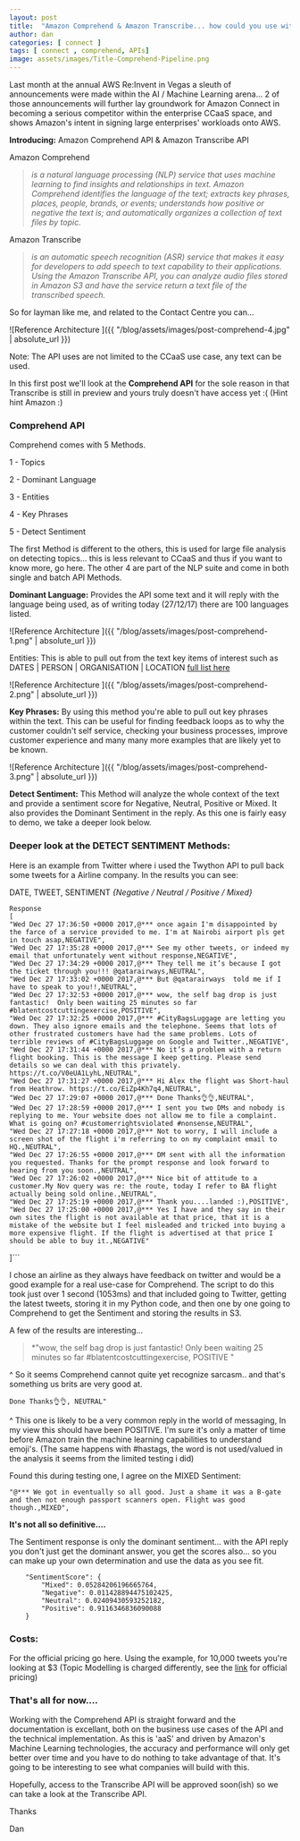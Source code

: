 ```yaml
---
layout: post
title:  "Amazon Comprehend & Amazon Transcribe... how could you use with Amazon Connect - Part 1 of 2"
author: dan
categories: [ connect ]
tags: [ connect , comprehend, APIs]
image: assets/images/Title-Comprehend-Pipeline.png
---
```

Last month at the annual AWS Re:Invent in Vegas a sleuth of announcements were made within the AI / Machine Learning arena... 2 of those announcements will further lay groundwork for Amazon Connect in becoming a serious competitor within the enterprise CCaaS space, and shows Amazon's intent in signing large enterprises' workloads onto AWS.

**Introducing:** Amazon Comprehend API & Amazon Transcribe API


Amazon Comprehend

>*is a natural language processing (NLP) service that uses machine learning to find insights and relationships in text. Amazon Comprehend identifies the language of the text; extracts key phrases, places, people, brands, or events; understands how positive or negative the text is; and automatically organizes a collection of text files by topic.*

Amazon Transcribe

>*is an automatic speech recognition (ASR) service that makes it easy for developers to add speech to text capability to their applications. Using the Amazon Transcribe API, you can analyze audio files stored in Amazon S3 and have the service return a text file of the transcribed speech.*

So for layman like me, and related to the Contact Centre you can...

![Reference Architecture ]({{ "/blog/assets/images/post-comprehend-4.jpg" | absolute_url }})

Note: The API uses are not limited to the CCaaS use case, any text can be used.

In this first post we'll look at the **Comprehend API** for the sole reason in that Transcribe is still in preview and yours truly doesn't have access yet :( (Hint hint Amazon :)

### Comprehend API

Comprehend comes with 5 Methods.

1 - Topics

2 - Dominant Language

3 - Entities

4 - Key Phrases

5 - Detect Sentiment

The first Method is different to the others, this is used for large file analysis on detecting topics... this is less relevant to CCaaS and thus if you want to know more, go here. The other 4 are part of the NLP suite and come in both single and batch API Methods.

**Dominant Language:** Provides the API some text and it will reply with the language being used, as of writing today (27/12/17) there are 100 languages listed.

![Reference Architecture ]({{ "/blog/assets/images/post-comprehend-1.png" | absolute_url }})

Entities: This is able to pull out from the text key items of interest such as DATES | PERSON | ORGANISATION | LOCATION [full list here](http://docs.aws.amazon.com/comprehend/latest/dg/how-entities.html?lipi=urn%3Ali%3Apage%3Ad_flagship3_pulse_read%3B7w%2FdiVevSMq4Cc9ZnbfIFw%3D%3D)

![Reference Architecture ]({{ "/blog/assets/images/post-comprehend-2.png" | absolute_url }})

**Key Phrases:** By using this method you're able to pull out key phrases within the text. This can be useful for finding feedback loops as to why the customer couldn't self service, checking your business processes, improve customer experience and many many more examples that are likely yet to be known.

![Reference Architecture ]({{ "/blog/assets/images/post-comprehend-3.png" | absolute_url }})

**Detect Sentiment:** This Method will analyze the whole context of the text and provide a sentiment score for Negative, Neutral, Positive or Mixed. It also provides the Dominant Sentiment in the reply. As this one is fairly easy to demo, we take a deeper look below.

### Deeper look at the DETECT SENTIMENT Methods:
Here is an example from Twitter where i used the Twython API to pull back some tweets for a Airline company. In the results you can see:

DATE, TWEET, SENTIMENT *{Negative / Neutral / Positive / Mixed}*

    Response
    [
    "Wed Dec 27 17:36:50 +0000 2017,@*** once again I'm disappointed by the farce of a service provided to me. I'm at Nairobi airport pls get in touch asap,NEGATIVE",
    "Wed Dec 27 17:35:28 +0000 2017,@*** See my other tweets, or indeed my email that unfortunately went without response,NEGATIVE",
    "Wed Dec 27 17:34:29 +0000 2017,@*** They tell me it’s because I got the ticket through you!!! @qatarairways,NEUTRAL",
    "Wed Dec 27 17:33:02 +0000 2017,@*** But @qatarairways  told me if I have to speak to you!!,NEUTRAL",
    "Wed Dec 27 17:32:53 +0000 2017,@*** wow, the self bag drop is just fantastic!  Only been waiting 25 minutes so far #blatentcostcuttingexercise,POSITIVE",
    "Wed Dec 27 17:32:25 +0000 2017,@*** #CityBagsLuggage are letting you down. They also ignore emails and the telephone. Seems that lots of other frustrated customers have had the same problems. Lots of terrible reviews of #CityBagsLuggage on Google and Twitter.,NEGATIVE",
    "Wed Dec 27 17:31:44 +0000 2017,@*** No it’s a problem with a return flight booking. This is the message I keep getting. Please send details so we can deal with this privately. https://t.co/V0eUA1LyhL,NEUTRAL",
    "Wed Dec 27 17:31:27 +0000 2017,@*** Hi Alex the flight was Short-haul from Heathrow. https://t.co/EiZp4Kh7q4,NEUTRAL",
    "Wed Dec 27 17:29:07 +0000 2017,@*** Done Thanks👌👌,NEUTRAL",
    "Wed Dec 27 17:28:59 +0000 2017,@*** I sent you two DMs and nobody is replying to me. Your website does not allow me to file a complaint. What is going on? #customerrightsviolated #nonsense,NEUTRAL",
    "Wed Dec 27 17:27:18 +0000 2017,@*** Not to worry, I will include a screen shot of the flight i'm referring to on my complaint email to HQ.,NEUTRAL",
    "Wed Dec 27 17:26:55 +0000 2017,@*** DM sent with all the information you requested. Thanks for the prompt response and look forward to hearing from you soon.,NEUTRAL",
    "Wed Dec 27 17:26:02 +0000 2017,@*** Nice bit of attitude to a customer.My Nov query was re: the route, today I refer to BA flight actually being sold online.,NEUTRAL",
    "Wed Dec 27 17:25:19 +0000 2017,@*** Thank you....landed :),POSITIVE",
    "Wed Dec 27 17:25:00 +0000 2017,@*** Yes I have and they say in their own sites the flight is not available at that price, that it is a mistake of the website but I feel misleaded and tricked into buying a more expensive flight. If the flight is advertised at that price I should be able to buy it.,NEGATIVE"
]```

I chose an airline as they always have feedback on twitter and would be a good example for a real use-case for Comprehend. The script to do this took just over 1 second (1053ms) and that included going to Twitter, getting the latest tweets, storing it in my Python code, and then one by one going to Comprehend to get the Sentiment and storing the results in S3.

A few of the results are interesting...

>*"wow, the self bag drop is just fantastic! Only been waiting 25 minutes so far #blatentcostcuttingexercise, POSITIVE "

^ So it seems Comprehend cannot quite yet recognize sarcasm.. and that's something us brits are very good at.

```Done Thanks👌👌, NEUTRAL"```

^ This one is likely to be a very common reply in the world of messaging, In my view this should have been POSITIVE. I'm sure it's only a matter of time before Amazon train the machine learning capabilities to understand emoji's. (The same happens with #hastags, the word is not used/valued in the analysis it seems from the limited testing i did)

Found this during testing one, I agree on the MIXED Sentiment:

```"@*** We got in eventually so all good. Just a shame it was a B-gate and then not enough passport scanners open. Flight was good though.,MIXED",```

**It's not all so definitive....**

The Sentiment response is only the dominant sentiment... with the API reply you don't just get the dominant answer, you get the scores also... so you can make up your own determination and use the data as you see fit.

```"Sentiment": "POSITIVE",
    "SentimentScore": {
        "Mixed": 0.05284206196665764,
        "Negative": 0.011428894475102425,
        "Neutral": 0.02409430593252182,
        "Positive": 0.9116346836090088
    }
```

### Costs:

For the official pricing go here. Using the example, for 10,000 tweets you're looking at $3 (Topic Modelling is charged differently, see the [link](https://aws.amazon.com/comprehend/pricing/?lipi=urn%3Ali%3Apage%3Ad_flagship3_pulse_read%3B7w%2FdiVevSMq4Cc9ZnbfIFw%3D%3D) for official pricing)

### That's all for now....

Working with the Comprehend API is straight forward and the documentation is excellant, both on the business use cases of the API and the technical implementation. As this is 'aaS' and driven by Amazon's Machine Learning technologies, the accuracy and performance will only get better over time and you have to do nothing to take advantage of that. It's going to be interesting to see what companies will build with this.

Hopefully, access to the Transcribe API will be approved soon(ish) so we can take a look at the Transcribe API.

Thanks

Dan
